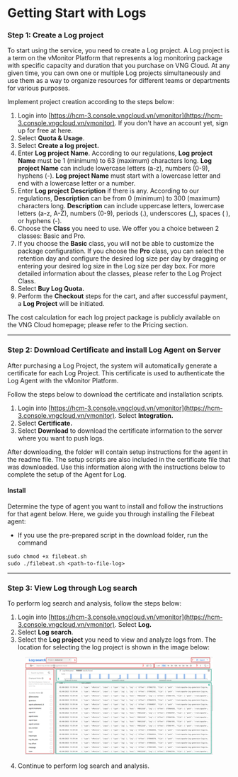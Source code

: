 # Getting Start with Logs

### Step 1: Create a Log project <a href="#batdauvoilogs-buoc1-khoitaologproject" id="batdauvoilogs-buoc1-khoitaologproject"></a>

To start using the service, you need to create a Log project. A Log project is a term on the vMonitor Platform that represents a log monitoring package with specific capacity and duration that you purchase on VNG Cloud. At any given time, you can own one or multiple Log projects simultaneously and use them as a way to organize resources for different teams or departments for various purposes.

Implement project creation according to the steps below:

1. Login into [https://hcm-3.console.vngcloud.vn/vmonitor](https://hcm-3.console.vngcloud.vn/vmonitor). If you don't have an account yet, sign up for free at here.
2. Select **Quota & Usage**.
3. Select **Create a log project.**
4. Enter **Log project Name**. According to our regulations, **Log project Name** must be 1 (minimum) to 63 (maximum) characters long. **Log project Name** can include lowercase letters (a-z), numbers (0-9), hyphens (-). **Log project Name** must start with a lowercase letter and end with a lowercase letter or a number.
5. Enter **Log project Description** if there is any. According to our regulations, **Description** can be from 0 (minimum) to 300 (maximum) characters long. **Description** can include uppercase letters, lowercase letters (a-z, A-Z), numbers (0-9), periods (.), underscores (\_), spaces ( ), or hyphens (-).
6. Choose the **Class** you need to use. We offer you a choice between 2 classes: Basic and Pro.
7. If you choose the **Basic** class, you will not be able to customize the package configuration. If you choose the **Pro** class, you can select the retention day and configure the desired log size per day by dragging or entering your desired log size in the Log size per day box. For more detailed information about the classes, please refer to the Log Project Class.
8. Select **Buy Log Quota.**
9. Perform the **Checkout** steps for the cart, and after successful payment, a **Log Project** will be initiated.

The cost calculation for each log project package is publicly available on the VNG Cloud homepage; please refer to the Pricing section.

***

### Step 2: Download Certificate and install Log Agent on Server <a href="#batdauvoilogs-buoc2-certificatevacaidatlogagenttrenserver" id="batdauvoilogs-buoc2-certificatevacaidatlogagenttrenserver"></a>

After purchasing a Log Project, the system will automatically generate a certificate for each Log Project. This certificate is used to authenticate the Log Agent with the vMonitor Platform.

Follow the steps below to download the certificate and installation scripts.

1. Login into [https://hcm-3.console.vngcloud.vn/vmonitor](https://hcm-3.console.vngcloud.vn/vmonitor). Select **Integration.**
2. Select **Certificate.**
3. Select **Download** to download the certificate information to the server where you want to push logs.

After downloading, the folder will contain setup instructions for the agent in the readme file. The setup scripts are also included in the certificate file that was downloaded. Use this information along with the instructions below to complete the setup of the Agent for Log.

#### Install

Determine the type of agent you want to install and follow the instructions for that agent below. Here, we guide you through installing the Filebeat agent:

* If you use the pre-prepared script in the download folder, run the command

```
sudo chmod +x filebeat.sh
sudo ./filebeat.sh <path-to-file-log>
```

***

### Step 3: View Log through Log search <a href="#batdauvoilogs-buoc3-xemthongtinlogthongqualogsearch" id="batdauvoilogs-buoc3-xemthongtinlogthongqualogsearch"></a>

To perform log search and analysis, follow the steps below:

1. Login into [https://hcm-3.console.vngcloud.vn/vmonitor](https://hcm-3.console.vngcloud.vn/vmonitor). Select **Log.**
2. Select **Log search**.
3. Select the **Log project** you need to view and analyze logs from. The location for selecting the log project is shown in the image below:

<figure><img src="../../.gitbook/assets/image (37).png" alt=""><figcaption></figcaption></figure>

4. Continue to perform log search and analysis.
